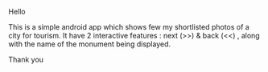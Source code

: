 Hello 

This is a simple android app which shows few my shortlisted photos of a city for tourism.
It have 2 interactive features : next (>>) & back (<<) , along with the name of the monument being displayed.

Thank you
